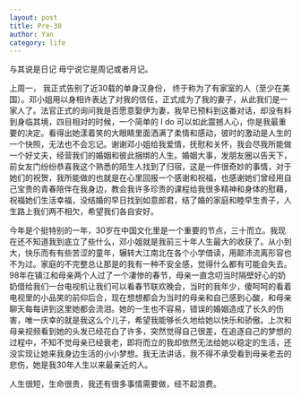 ```yaml
---
layout: post
title: Pre-30
author: Yan
category: life
---
```


与其说是日记 毋宁说它是周记或者月记。

上周一， 我正式告别了近30载的单身汉身份， 终于称为了有家室的人（至少在美国）。邓小姐用以身相许表达了对我的信任，正式成为了我的妻子，从此我们是一家人了。法官正式的询问我是否愿意娶伊为妻，我早已预料到这番对话，却没有料到身临其境，四目相对的时候，一个简单的 I do 可以如此震撼人心，你是我最重要的决定。看得出她漾着笑的大眼睛里面洒满了柔情和感动，彼时的激动是人生的一个快照，无法也不会忘记。谢谢邓小姐给我爱情，抚慰和关怀，我会尽我所能做一个好丈夫，经营我们的婚姻和彼此捆绑的人生。婚姻大事，发朋友圈以告天下，前女友门纷纷恭喜我这个熟悉的陌生人找到了归宿，这是一件很奇妙的事情，对于她们的祝贺，我所能做的也就是在心里回报一个感谢和祝福，也感谢她们曾经用自己宝贵的青春陪伴在我身边，教会我许多珍贵的课程给我很多精神和身体的慰藉，祝福她们生活幸福，没结婚的早日找到如意郎君，结了婚的家庭和睦早生贵子，人生路上我们两不相欠，希望我们各自安好。

今年是个挺特别的一年，30岁在中国文化里是一个重要的节点，三十而立。我现在还不知道我到底立了些什么，邓小姐就是我前三十年人生最大的收获了。从小到大，快乐而有有些苦涩的童年，辗转大江南北在各个小学借读，用颠沛流离形容也不为过。家庭的不完整总让那是的我有一种不安全感，觉得什么都有可能会失去。98年在镇江和母亲两个人过了一个凄惨的春节，母亲一直念叨当时隔壁好心的奶奶借给我们一台电视机让我们可以看春节联欢晚会，当时的我年少，傻呵呵的看着电视里的小品笑的前仰后合，现在想想都会为当时的母亲和自己感到心酸，和母亲聊天每每讲到这里她都会流泪。她的一生也不容易，错误的婚姻造成了长久的伤害，唯一庆幸的就是我这么个儿子，希望我能够长久地给她以快乐和骄傲。上次和母亲视频看到她的头发已经花白了许多，突然觉得自己很差，在追逐自己的梦想的过程中，不知不觉母亲已经衰老，即将而立的我却依然无法给她以稳定的生活，还没实现让她来我身边生活的小小梦想。我无法讲话，我不得不承受看到母亲老去的悲伤，她是我30年人生以来最亲近的人。

人生很短，生命很贵，我还有很多事情需要做，经不起浪费。
